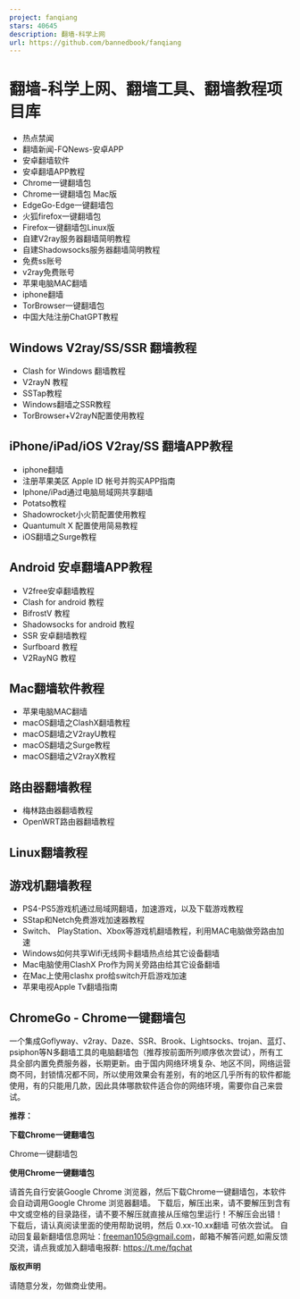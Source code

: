 ```yaml
---
project: fanqiang
stars: 40645
description: 翻墙-科学上网
url: https://github.com/bannedbook/fanqiang
---
```


翻墙-科学上网、翻墙工具、翻墙教程项目库
====================

-   热点禁闻
-   翻墙新闻-FQNews-安卓APP
-   安卓翻墙软件
-   安卓翻墙APP教程
-   Chrome一键翻墙包
-   Chrome一键翻墙包 Mac版
-   EdgeGo-Edge一键翻墙包
-   火狐firefox一键翻墙包
-   Firefox一键翻墙包Linux版
-   自建V2ray服务器翻墙简明教程
-   自建Shadowsocks服务器翻墙简明教程
-   免费ss账号
-   v2ray免费账号
-   苹果电脑MAC翻墙
-   iphone翻墙
-   TorBrowser一键翻墙包
-   中国大陆注册ChatGPT教程

Windows V2ray/SS/SSR 翻墙教程
-------------------------

-   Clash for Windows 翻墙教程
-   V2rayN 教程
-   SSTap教程
-   Windows翻墙之SSR教程
-   TorBrowser+V2rayN配置使用教程

iPhone/iPad/iOS V2ray/SS 翻墙APP教程
--------------------------------

-   iphone翻墙
-   注册苹果美区 Apple ID 帐号并购买APP指南
-   Iphone/iPad通过电脑局域网共享翻墙
-   Potatso教程
-   Shadowrocket小火箭配置使用教程
-   Quantumult X 配置使用简易教程
-   iOS翻墙之Surge教程

Android 安卓翻墙APP教程
-----------------

-   V2free安卓翻墙教程
-   Clash for android 教程
-   BifrostV 教程
-   Shadowsocks for android 教程
-   SSR 安卓翻墙教程
-   Surfboard 教程
-   V2RayNG 教程

Mac翻墙软件教程
---------

-   苹果电脑MAC翻墙
-   macOS翻墙之ClashX翻墙教程
-   macOS翻墙之V2rayU教程
-   macOS翻墙之Surge教程
-   macOS翻墙之V2rayX教程

路由器翻墙教程
-------

-   梅林路由器翻墙教程
-   OpenWRT路由器翻墙教程

Linux翻墙教程
---------

游戏机翻墙教程
-------

-   PS4-PS5游戏机通过局域网翻墙，加速游戏，以及下载游戏教程
-   SStap和Netch免费游戏加速器教程
-   Switch、 PlayStation、Xbox等游戏机翻墙教程，利用MAC电脑做旁路由加速
-   Windows如何共享Wifi无线网卡翻墙热点给其它设备翻墙
-   Mac电脑使用ClashX Pro作为网关旁路由给其它设备翻墙
-   在Mac上使用clashx pro给switch开启游戏加速
-   苹果电视Apple Tv翻墙指南

ChromeGo - Chrome一键翻墙包
----------------------

一个集成Goflyway、v2ray、Daze、SSR、Brook、Lightsocks、trojan、蓝灯、psiphon等N多翻墙工具的电脑翻墙包（推荐按前面所列顺序依次尝试），所有工具全部内置免费服务器，长期更新。由于国内网络环境复杂、地区不同，网络运营商不同，封锁情况都不同，所以使用效果会有差别，有的地区几乎所有的软件都能使用，有的只能用几款，因此具体哪款软件适合你的网络环境，需要你自己来尝试。

**推荐：**

**下载Chrome一键翻墙包**

Chrome一键翻墙包

**使用Chrome一键翻墙包**

请首先自行安装Google Chrome 浏览器，然后下载Chrome一键翻墙包，本软件会自动调用Google Chrome 浏览器翻墙。 下载后，解压出来，请不要解压到含有中文或空格的目录路径，请不要不解压就直接从压缩包里运行！不解压会出错！ 下载后，请认真阅读里面的使用帮助说明，然后 0.xx-10.xx翻墙 可依次尝试。 自动回复最新翻墙信息网址：freeman105@gmail.com，邮箱不解答问题,如需反馈交流，请点我或加入翻墙电报群: https://t.me/fqchat

**版权声明**

请随意分发，勿做商业使用。
